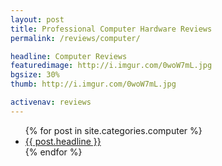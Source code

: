 ```yaml
---
layout: post
title: Professional Computer Hardware Reviews
permalink: /reviews/computer/

headline: Computer Reviews
featuredimage: http://i.imgur.com/0woW7mL.jpg
bgsize: 30%
thumb: http://i.imgur.com/0woW7mL.jpg

activenav: reviews
---
```


<ul class="postlist">
	{% for post in site.categories.computer %}
		<li class="col-sm-4">
			<div class="pull-left overlayimg" style="background: url({{ post.thumb }}) center center; background-size: cover;">
				<div class="overlaycontainer"><span class="overlaytxt"><a href="{{ site.baseurl }}{{ post.url }}">{{ post.headline }}</a></span></div>
			</div>
		</li>
	{% endfor %}
</ul>
<div class="clearfix"></div>